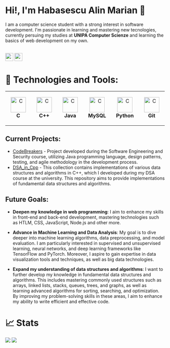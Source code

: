 # Hi!, I'm Habasescu Alin Marian 👋

I am a computer science student with a strong interest in software development. I'm passionate in learning and mastering new tecnologies, currently persuing my studies at **UNIPA Computer Scienze** and learning the basics of web development on my own.

<br/>
<a href="mailto:habasescualinmarian@gmail.com"><img src="https://img.shields.io/badge/Gmail-D14836?style=for-the-badge&logo=gmail&logoColor=white" height=25></a>
<a href="https://www.linkedin.com/in/alin-habasescu-14b2b0217/"><img src="https://img.shields.io/badge/linkedin-%230077B5.svg?&style=for-the-badge&logo=linkedin&logoColor=white" height=25></a>

# 🔧 Technologies and Tools:

<table>
  <tr>
    <td align="center" height="108" width="108">
      <img
        src="https://cdn.jsdelivr.net/gh/devicons/devicon/icons/c/c-original.svg"
        width="48"
        height="48"
        alt="C"
      />
      <br /><strong>C</strong>
    </td>
  <td align="center" height="108" width="108">
      <img
        src="https://cdn.jsdelivr.net/gh/devicons/devicon/icons/cplusplus/cplusplus-original.svg"
        width="48"
        height="48"
        alt="C"
      />
      <br /><strong>C++</strong>
    </td>
  <td align="center" height="108" width="108">
      <img
        src="https://cdn.jsdelivr.net/gh/devicons/devicon/icons/java/java-original.svg"
        width="48"
        height="48"
        alt="C"
      />
      <br /><strong>Java</strong>
    </td>
    <td align="center" height="108" width="108">
      <img
        src="https://cdn.jsdelivr.net/gh/devicons/devicon/icons/mysql/mysql-original.svg"
        width="48"
        height="48"
        alt="C"
      />
      <br /><strong>MySQL</strong>
    </td>
    <td align="center" height="108" width="108">
      <img
        src="https://cdn.jsdelivr.net/gh/devicons/devicon/icons/python/python-original.svg"
        width="48"
        height="48"
        alt="C"
      />
      <br /><strong>Python</strong>
    </td>
    <td align="center" height="108" width="108">
      <img
        src="https://cdn.jsdelivr.net/gh/devicons/devicon/icons/git/git-original.svg"
        width="48"
        height="48"
        alt="C"
      />
      <br /><strong>Git</strong>
    </td>
  </tr>
</table>

<!--![Linux](https://img.shields.io/badge/Linux-FCC624?style=flat-square&logo=linux&logoColor=black)
![HTML5](https://img.shields.io/badge/HTML5-E34F26?style=flat-square&logo=html5&logoColor=white)
![CSS3](https://img.shields.io/badge/CSS3-1572B6?style=flat-square&logo=css3&logoColor=white)
-->

## Current Projects:
- [CodeBreakers](https://github.com/H-Alin02/CodeBreakers) - Project developed during the Software Engineering and Security course, utilizing Java programming language, design patterns, testing, and agile methodology in the development process.
- [DSA_in_Cpp](https://github.com/H-Alin02/DSA-in-cpp) - This collection contains implementations of various data structures and algorithms in C++, which I developed during my DSA course at the university.
This repository aims to provide implementations of fundamental data structures and algorithms.

## Future Goals:
- **Deepen my knowledge in web programming**: I aim to enhance my skills in front-end and back-end development, mastering technologies such as HTLM, CSS, JavaScript, Node.js and other more.

- **Advance in Machine Learning and Data Analysis**: My goal is to dive deeper into machine learning algorithms, data preprocessing, and model evaluation. I am particularly interested in supervised and unsupervised learning, neural networks, and deep learning frameworks like TensorFlow and PyTorch. Moreover, I aspire to gain expertise in data visualization tools and techniques, as well as big data technologies.
- **Expand my understanding of data structures and algorithms**: I want to further develop my knowledge in fundamental data structures and algorithms. This includes mastering commonly used structures such as arrays, linked lists, stacks, queues, trees, and graphs, as well as learning advanced algorithms for sorting, searching, and optimization. By improving my problem-solving skills in these areas, I aim to enhance my ability to write efficient and effective code.

# 📈 Stats 
<img
  src="https://github-readme-stats.vercel.app/api?username=H-Alin02&theme=vue-dark&show_icons=true&hide_border=true&hide_rank=true&count_private=true"
/>
![](https://komarev.com/ghpvc/?username=H-Alin02)
